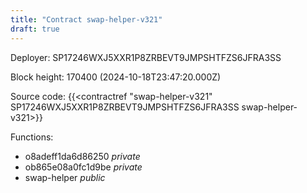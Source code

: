 ```yaml
---
title: "Contract swap-helper-v321"
draft: true
---
```

Deployer: SP17246WXJ5XXR1P8ZRBEVT9JMPSHTFZS6JFRA3SS


 



Block height: 170400 (2024-10-18T23:47:20.000Z)

Source code: {{<contractref "swap-helper-v321" SP17246WXJ5XXR1P8ZRBEVT9JMPSHTFZS6JFRA3SS swap-helper-v321>}}

Functions:

* o8adeff1da6d86250 _private_
* ob865e08a0fc1d9be _private_
* swap-helper _public_
